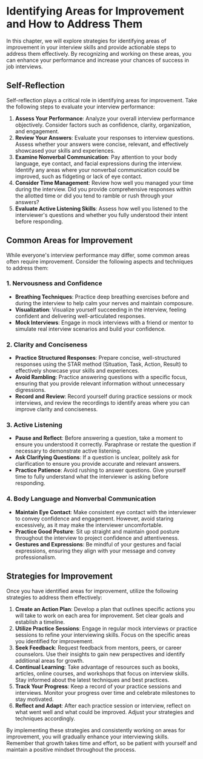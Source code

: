 Identifying Areas for Improvement and How to Address Them
=====================================================================

In this chapter, we will explore strategies for identifying areas of improvement in your interview skills and provide actionable steps to address them effectively. By recognizing and working on these areas, you can enhance your performance and increase your chances of success in job interviews.

Self-Reflection
---------------

Self-reflection plays a critical role in identifying areas for improvement. Take the following steps to evaluate your interview performance:

1. **Assess Your Performance**: Analyze your overall interview performance objectively. Consider factors such as confidence, clarity, organization, and engagement.
2. **Review Your Answers**: Evaluate your responses to interview questions. Assess whether your answers were concise, relevant, and effectively showcased your skills and experiences.
3. **Examine Nonverbal Communication**: Pay attention to your body language, eye contact, and facial expressions during the interview. Identify any areas where your nonverbal communication could be improved, such as fidgeting or lack of eye contact.
4. **Consider Time Management**: Review how well you managed your time during the interview. Did you provide comprehensive responses within the allotted time or did you tend to ramble or rush through your answers?
5. **Evaluate Active Listening Skills**: Assess how well you listened to the interviewer's questions and whether you fully understood their intent before responding.

Common Areas for Improvement
----------------------------

While everyone's interview performance may differ, some common areas often require improvement. Consider the following aspects and techniques to address them:

### 1. **Nervousness and Confidence**

* **Breathing Techniques**: Practice deep breathing exercises before and during the interview to help calm your nerves and maintain composure.
* **Visualization**: Visualize yourself succeeding in the interview, feeling confident and delivering well-articulated responses.
* **Mock Interviews**: Engage in mock interviews with a friend or mentor to simulate real interview scenarios and build your confidence.

### 2. **Clarity and Conciseness**

* **Practice Structured Responses**: Prepare concise, well-structured responses using the STAR method (Situation, Task, Action, Result) to effectively showcase your skills and experiences.
* **Avoid Rambling**: Practice answering questions with a specific focus, ensuring that you provide relevant information without unnecessary digressions.
* **Record and Review**: Record yourself during practice sessions or mock interviews, and review the recordings to identify areas where you can improve clarity and conciseness.

### 3. **Active Listening**

* **Pause and Reflect**: Before answering a question, take a moment to ensure you understood it correctly. Paraphrase or restate the question if necessary to demonstrate active listening.
* **Ask Clarifying Questions**: If a question is unclear, politely ask for clarification to ensure you provide accurate and relevant answers.
* **Practice Patience**: Avoid rushing to answer questions. Give yourself time to fully understand what the interviewer is asking before responding.

### 4. **Body Language and Nonverbal Communication**

* **Maintain Eye Contact**: Make consistent eye contact with the interviewer to convey confidence and engagement. However, avoid staring excessively, as it may make the interviewer uncomfortable.
* **Practice Good Posture**: Sit up straight and maintain good posture throughout the interview to project confidence and attentiveness.
* **Gestures and Expressions**: Be mindful of your gestures and facial expressions, ensuring they align with your message and convey professionalism.

Strategies for Improvement
--------------------------

Once you have identified areas for improvement, utilize the following strategies to address them effectively:

1. **Create an Action Plan**: Develop a plan that outlines specific actions you will take to work on each area for improvement. Set clear goals and establish a timeline.
2. **Utilize Practice Sessions**: Engage in regular mock interviews or practice sessions to refine your interviewing skills. Focus on the specific areas you identified for improvement.
3. **Seek Feedback**: Request feedback from mentors, peers, or career counselors. Use their insights to gain new perspectives and identify additional areas for growth.
4. **Continual Learning**: Take advantage of resources such as books, articles, online courses, and workshops that focus on interview skills. Stay informed about the latest techniques and best practices.
5. **Track Your Progress**: Keep a record of your practice sessions and interviews. Monitor your progress over time and celebrate milestones to stay motivated.
6. **Reflect and Adapt**: After each practice session or interview, reflect on what went well and what could be improved. Adjust your strategies and techniques accordingly.

By implementing these strategies and consistently working on areas for improvement, you will gradually enhance your interviewing skills. Remember that growth takes time and effort, so be patient with yourself and maintain a positive mindset throughout the process.
